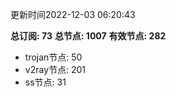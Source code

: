 更新时间2022-12-03 06:20:43

**总订阅: 73**
**总节点: 1007**
**有效节点: 282**
- trojan节点: 50
- v2ray节点: 201
- ss节点: 31
